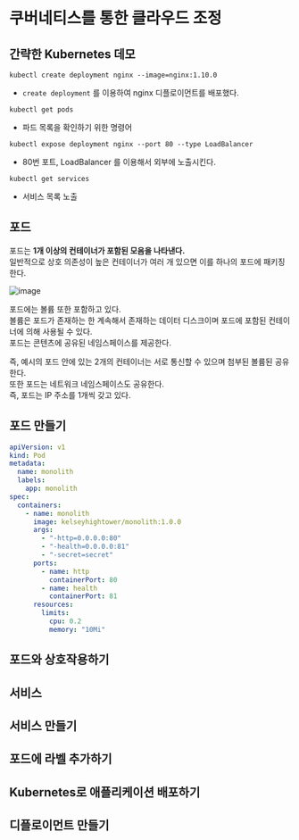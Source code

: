 # 쿠버네티스를 통한 클라우드 조정

## 간략한 Kubernetes 데모   

```shell
kubectl create deployment nginx --image=nginx:1.10.0
```
* `create deployment` 를 이용하여 nginx 디플로이먼트를 배포했다.  

```shell
kubectl get pods
```
* 파드 목록을 확인하기 위한 명령어

```shell
kubectl expose deployment nginx --port 80 --type LoadBalancer
```
* 80번 포트, LoadBalancer 를 이용해서 외부에 노출시킨다.    

```shell
kubectl get services
```
* 서비스 목록 노출   

## 포드   
           
포드는 **1개 이상의 컨테이너가 포함된 모음을 나타낸다.**                  
일반적으로 상호 의존성이 높은 컨테이너가 여러 개 있으면 이를 하나의 포드에 패키징한다.     

![image](https://user-images.githubusercontent.com/50267433/177177621-b0d6722f-b530-4e0c-83e8-42f571627556.png)
    
포드에는 볼륨 또한 포함하고 있다.         
볼륨은 포드가 존재하는 한 계속해서 존재하는 데이터 디스크이며 포드에 포함된 컨테이너에 의해 사용될 수 있다.        
포드는 콘텐츠에 공유된 네임스페이스를 제공한다.       
       
즉, 예시의 포드 안에 있는 2개의 컨테이너는 서로 통신할 수 있으며 첨부된 볼륨된 공유한다.          
또한 포드는 네트워크 네임스페이스도 공유한다.         
즉, 포드는 IP 주소를 1개씩 갖고 있다.        
   
## 포드 만들기

```yml
apiVersion: v1
kind: Pod
metadata:
  name: monolith
  labels:
    app: monolith
spec:
  containers:
    - name: monolith
      image: kelseyhightower/monolith:1.0.0
      args:
        - "-http=0.0.0.0:80"
        - "-health=0.0.0.0:81"
        - "-secret=secret"
      ports:
        - name: http
          containerPort: 80
        - name: health
          containerPort: 81
      resources:
        limits:
          cpu: 0.2
          memory: "10Mi"
```



## 포드와 상호작용하기
## 서비스
## 서비스 만들기
## 포드에 라벨 추가하기
## Kubernetes로 애플리케이션 배포하기
## 디플로이먼트 만들기
